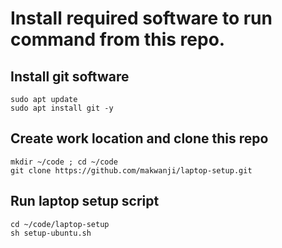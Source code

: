 # Install required software to run command from this repo.

## Install git software

```
sudo apt update
sudo apt install git -y
```

## Create work location and clone this repo
```
mkdir ~/code ; cd ~/code
git clone https://github.com/makwanji/laptop-setup.git
```

## Run laptop setup script
```
cd ~/code/laptop-setup
sh setup-ubuntu.sh
```
